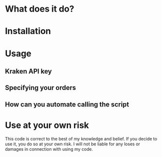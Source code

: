 

# What does it do?

# Installation

# Usage
## Kraken API key

## Specifying your orders

## How can you automate calling the script


# Use at your own risk
This code is correct to the best of my knowledge and belief.
If you decide to use it, you do so at your own risk. 
I will not be liable for any loses or damages in connection with using my code.